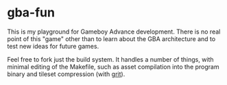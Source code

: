 
# gba-fun

This is my playground for Gameboy Advance development.
There is no real point of this "game" other than to learn about the GBA architecture and to test new ideas for future games.

Feel free to fork just the build system. It handles a number of things, with minimal editing of the Makefile, such as asset compilation into the program binary and tileset compression (with [grit](http://www.coranac.com/projects/grit/)).